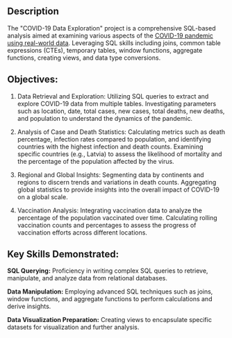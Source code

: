 ## Description
The "COVID-19 Data Exploration" project is a comprehensive SQL-based analysis aimed at examining various aspects of the 
[COVID-19 pandemic using real-world data](https://ourworldindata.org/covid-deaths#explore-the-global-data-on-confirmed-covid-19-deaths).
Leveraging SQL skills including joins, common table expressions (CTEs), temporary tables, 
window functions, aggregate functions, creating views, and data type conversions.

## Objectives:
1. Data Retrieval and Exploration:
Utilizing SQL queries to extract and explore COVID-19 data from multiple tables.
Investigating parameters such as location, date, total cases, new cases, total deaths, new deaths, and population to understand the dynamics of the pandemic.

2. Analysis of Case and Death Statistics:
Calculating metrics such as death percentage, infection rates compared to population, and identifying countries with the highest infection and death counts.
Examining specific countries (e.g., Latvia) to assess the likelihood of mortality and the percentage of the population affected by the virus.

3. Regional and Global Insights:
Segmenting data by continents and regions to discern trends and variations in death counts.
Aggregating global statistics to provide insights into the overall impact of COVID-19 on a global scale.

4. Vaccination Analysis:
Integrating vaccination data to analyze the percentage of the population vaccinated over time.
Calculating rolling vaccination counts and percentages to assess the progress of vaccination efforts across different locations.
                                          
## Key Skills Demonstrated:
**SQL Querying:** Proficiency in writing complex SQL queries to retrieve, manipulate, and analyze data from relational databases.

**Data Manipulation:** Employing advanced SQL techniques such as joins, window functions, and aggregate functions to perform calculations and derive insights.

**Data Visualization Preparation:** Creating views to encapsulate specific datasets for visualization and further analysis.
